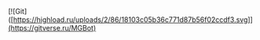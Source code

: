 [![Git]([https://highload.ru/uploads/2/86/18103c05b36c771d87b56f02ccdf3.svg]](https://gitverse.ru/MGBot)
